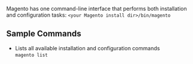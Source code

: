 Magento has one command-line interface that performs both installation and configuration tasks: `<your Magento install dir>/bin/magento`

## Sample Commands
- Lists all available installation and configuration commands  
`magento list`
